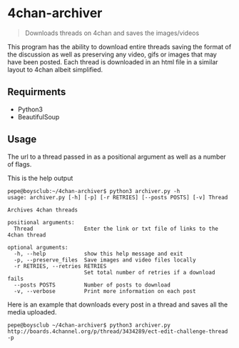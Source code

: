 # 4chan-archiver
> Downloads threads on 4chan and saves the images/videos

This program has the ability to download entire threads saving the format of the discussion as well as preserving any video, gifs or images that may have been posted. Each thread is downloaded in an html file in a similar layout to 4chan albeit simplified.

## Requirments
* Python3
* BeautifulSoup

## Usage
The url to a thread passed in as a positional argument as well as a number of flags.

This is the help output
```
pepe@boysclub:~/4chan-archiver$ python3 archiver.py -h
usage: archiver.py [-h] [-p] [-r RETRIES] [--posts POSTS] [-v] Thread

Archives 4chan threads

positional arguments:
  Thread                Enter the link or txt file of links to the 4chan thread

optional arguments:
  -h, --help            show this help message and exit
  -p, --preserve_files  Save images and video files locally
  -r RETRIES, --retries RETRIES
                        Set total number of retries if a download fails
  --posts POSTS         Number of posts to download
  -v, --verbose         Print more information on each post
```

Here is an example that downloads every post in a thread and saves all the media uploaded.
```
pepe@boysclub ~/4chan-archiver$ python3 archiver.py http://boards.4channel.org/p/thread/3434289/ect-edit-challenge-thread -p
```

